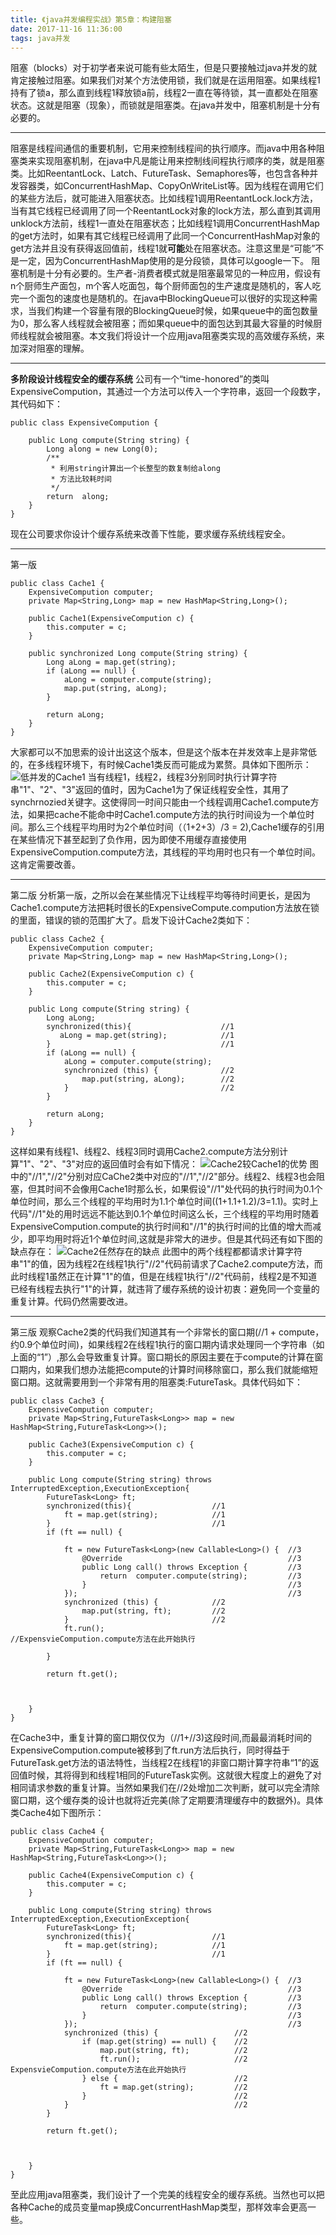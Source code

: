 ```yaml
---
title: 《java并发编程实战》第5章：构建阻塞
date: 2017-11-16 11:36:00
tags: java并发
---
```


阻塞（blocks）对于初学者来说可能有些太陌生，但是只要接触过java并发的就肯定接触过阻塞。如果我们对某个方法使用锁，我们就是在运用阻塞。如果线程1持有了锁a，那么直到线程1释放锁a前，线程2一直在等待锁，其一直都处在阻塞状态。这就是阻塞（现象），而锁就是阻塞类。在java并发中，阻塞机制是十分有必要的。
<!-- more  -->
***
阻塞是线程间通信的重要机制，它用来控制线程间的执行顺序。而java中用各种阻塞类来实现阻塞机制，在java中凡是能让用来控制线间程执行顺序的类，就是阻塞类。比如ReentantLock、Latch、FutureTask、Semaphores等，也包含各种并发容器类，如ConcurrentHashMap、CopyOnWriteList等。因为线程在调用它们的某些方法后，就可能进入阻塞状态。比如线程1调用ReentantLock.lock方法，当有其它线程已经调用了同一个ReentantLock对象的lock方法，那么直到其调用unklock方法前，线程1一直处在阻塞状态；比如线程1调用ConcurrentHashMap的get方法时，如果有其它线程已经调用了此同一个ConcurrentHashMap对象的get方法并且没有获得返回值前，线程1就**可能**处在阻塞状态。注意这里是“可能”不是一定，因为ConcurrentHashMap使用的是分段锁，具体可以google一下。
阻塞机制是十分有必要的。生产者-消费者模式就是阻塞最常见的一种应用，假设有n个厨师生产面包，m个客人吃面包，每个厨师面包的生产速度是随机的，客人吃完一个面包的速度也是随机的。在java中BlockingQueue可以很好的实现这种需求，当我们构建一个容量有限的BlockingQueue时候，如果queue中的面包数量为0，那么客人线程就会被阻塞；而如果queue中的面包达到其最大容量的时候厨师线程就会被阻塞。本文我们将设计一个应用java阻塞类实现的高效缓存系统，来加深对阻塞的理解。
***
**多阶段设计线程安全的缓存系统**
公司有一个“time-honored”的类叫ExpensiveCompution，其通过一个方法可以传入一个字符串，返回一个段数字，其代码如下：
```
public class ExpensiveCompution {

    public Long compute(String string) {
        Long along = new Long(0);
        /**
         * 利用string计算出一个长整型的数复制给along
    	 * 方法比较耗时间	
         */
        return  along;
    }
}
```
现在公司要求你设计个缓存系统来改善下性能，要求缓存系统线程安全。

***
第一版
```
public class Cache1 {
    ExpensiveCompution computer;
    private Map<String,Long> map = new HashMap<String,Long>();

    public Cache1(ExpensiveCompution c) {
        this.computer = c;
    }

    public synchronized Long compute(String string) {
        Long aLong = map.get(string);
        if (aLong == null) {
            aLong = computer.compute(string);
            map.put(string, aLong);
        }

        return aLong;
    }
}
```
大家都可以不加思索的设计出这这个版本，但是这个版本在并发效率上是非常低的，在多线程环境下，有时候Cache1类反而可能成为累赘。具体如下图所示：
![低并发的Cache1](https://github.com/aworker/aworker.github.io/raw/hexo/source/_posts/jcip-5/Cache1.png)
当有线程1，线程2，线程3分别同时执行计算字符串"1"、"2"、"3"返回的值时，因为Cache1为了保证线程安全性，其用了synchrnozied关键字。这使得同一时间只能由一个线程调用Cache1.compute方法，如果把cache不能命中时Cache1.compute方法的执行时间设为一个单位时间。那么三个线程平均用时为2个单位时间（（1+2+3）/3 = 2),Cache1缓存的引用在某些情况下甚至起到了负作用，因为即使不用缓存直接使用ExpensiveCompution.compute方法，其线程的平均用时也只有一个单位时间。这肯定需要改善。
***
第二版
分析第一版，之所以会在某些情况下让线程平均等待时间更长，是因为Cache1.compute方法把耗时很长的ExpensiveCompute.compution方法放在锁的里面，错误的锁的范围扩大了。启发下设计Cache2类如下：
```
public class Cache2 {
    ExpensiveCompution computer;
    private Map<String,Long> map = new HashMap<String,Long>();

    public Cache2(ExpensiveCompution c) {
        this.computer = c;
    }

    public Long compute(String string) {
        Long aLong;
        synchronized(this){                    //1
           aLong = map.get(string);            //1
        }                                      //1
        if (aLong == null) {
            aLong = computer.compute(string);
            synchronized (this) {              //2
                map.put(string, aLong);        //2
            }                                  //2
        }

        return aLong;
    }
}
```
这样如果有线程1、线程2、线程3同时调用Cache2.compute方法分别计算"1"、"2"、"3"对应的返回值时会有如下情况：
![Cache2较Cache1的优势](https://github.com/aworker/aworker.github.io/raw/hexo/source/_posts/jcip-5/Cache2.png)
图中的"//1","//2"分别对应CaChe2类中对应的"//1","//2"部分。线程2、线程3也会阻塞，但其时间不会像用Cache1时那么长，如果假设"//1"处代码的执行时间为0.1个单位时间，那么三个线程的平均用时为1.1个单位时间((1+1.1+1.2)/3=1.1)。实时上代码"//1"处的用时远远不能达到0.1个单位时间这么长，三个线程的平均用时随着ExpensiveCompution.compute的执行时间和"//1"的执行时间的比值的增大而减少，即平均用时将近1个单位时间,这就是非常大的进步。但是其代码还有如下图的缺点存在：
![Cache2任然存在的缺点](https://github.com/aworker/aworker.github.io/raw/hexo/source/_posts/jcip-5/Cache2_disadvantage.png)
此图中的两个线程都都请求计算字符串"1"的值，因为线程2在线程1执行"//2"代码前请求了Cache2.compute方法，而此时线程1虽然正在计算"1"的值，但是在线程1执行"//2"代码前，线程2是不知道已经有线程去执行"1"的计算，就违背了缓存系统的设计初衷：避免同一个变量的重复计算。代码仍然需要改进。
***
第三版
观察Cache2类的代码我们知道其有一个非常长的窗口期(//1 + compute，约0.9个单位时间)，如果线程2在线程1执行的窗口期内请求处理同一个字符串（如上面的“1”）,那么会导致重复计算。窗口期长的原因主要在于compute的计算在窗口期内，如果我们想办法能把compute的计算时间移除窗口，那么我们就能缩短窗口期。这就需要用到一个非常有用的阻塞类:FutureTask。具体代码如下：
```
public class Cache3 {
    ExpensiveCompution computer;
    private Map<String,FutureTask<Long>> map = new HashMap<String,FutureTask<Long>>();

    public Cache3(ExpensiveCompution c) {
        this.computer = c;
    }

    public Long compute(String string) throws InterruptedException,ExecutionException{
        FutureTask<Long> ft;
        synchronized(this){                  //1
            ft = map.get(string);            //1
        }                                    //1
        if (ft == null) {

            ft = new FutureTask<Long>(new Callable<Long>() {  //3
                @Override                                     //3
                public Long call() throws Exception {         //3
                    return  computer.compute(string);         //3
                }                                             //3
            });                                               //3
            synchronized (this) {            //2
                map.put(string, ft);         //2
            }                                //2
            ft.run();                        //ExpensvieCompution.compute方法在此开始执行
            
        }

        return ft.get();



    }
}
```
在Cache3中，重复计算的窗口期仅仅为（//1+//3)这段时间,而最最消耗时间的ExpensiveCompution.compute被移到了ft.run方法后执行，同时得益于FutureTask.get方法的语法特性，当线程2在线程1的非窗口期计算字符串“1”的返回值时候，其将得到和线程1相同的FutureTask实例。这就很大程度上的避免了对相同请求参数的重复计算。当然如果我们在//2处增加二次判断，就可以完全清除窗口期，这个缓存类的设计也就将近完美(除了定期要清理缓存中的数据外)。具体类Cache4如下图所示：
```
public class Cache4 {
    ExpensiveCompution computer;
    private Map<String,FutureTask<Long>> map = new HashMap<String,FutureTask<Long>>();

    public Cache4(ExpensiveCompution c) {
        this.computer = c;
    }

    public Long compute(String string) throws InterruptedException,ExecutionException{
        FutureTask<Long> ft;
        synchronized(this){                  //1
            ft = map.get(string);            //1
        }                                    //1
        if (ft == null) {

            ft = new FutureTask<Long>(new Callable<Long>() {  //3
                @Override                                     //3
                public Long call() throws Exception {         //3
                    return  computer.compute(string);         //3
                }                                             //3
            });                                               //3
            synchronized (this) {                 //2
                if (map.get(string) == null) {    //2
                    map.put(string, ft);          //2
                    ft.run();                     //2 ExpensvieCompution.compute方法在此开始执行
                } else {                          //2
                    ft = map.get(string);         //2
                }                                 //2
            }                                     //2
        }

        return ft.get();



    }
}
```
至此应用java阻塞类，我们设计了一个完美的线程安全的缓存系统。当然也可以把各种Cache的成员变量map换成ConcurrentHashMap类型，那样效率会更高一些。
